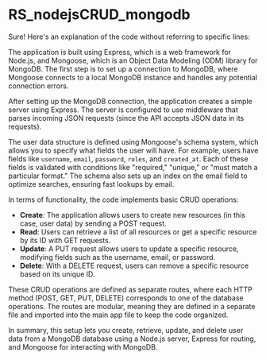 # RS_nodejsCRUD_mongodb


Sure! Here's an explanation of the code without referring to specific lines:

The application is built using Express, which is a web framework for Node.js, and Mongoose, which is an Object Data Modeling (ODM) library for MongoDB. The first step is to set up a connection to MongoDB, where Mongoose connects to a local MongoDB instance and handles any potential connection errors.

After setting up the MongoDB connection, the application creates a simple server using Express. The server is configured to use middleware that parses incoming JSON requests (since the API accepts JSON data in its requests).

The user data structure is defined using Mongoose's schema system, which allows you to specify what fields the user will have. For example, users have fields like `username`, `email`, `password`, `roles`, and `created_at`. Each of these fields is validated with conditions like "required," "unique," or "must match a particular format." The schema also sets up an index on the email field to optimize searches, ensuring fast lookups by email.

In terms of functionality, the code implements basic CRUD operations:
- **Create**: The application allows users to create new resources (in this case, user data) by sending a POST request.
- **Read**: Users can retrieve a list of all resources or get a specific resource by its ID with GET requests.
- **Update**: A PUT request allows users to update a specific resource, modifying fields such as the username, email, or password.
- **Delete**: With a DELETE request, users can remove a specific resource based on its unique ID.

These CRUD operations are defined as separate routes, where each HTTP method (POST, GET, PUT, DELETE) corresponds to one of the database operations. The routes are modular, meaning they are defined in a separate file and imported into the main app file to keep the code organized.

In summary, this setup lets you create, retrieve, update, and delete user data from a MongoDB database using a Node.js server, Express for routing, and Mongoose for interacting with MongoDB.

